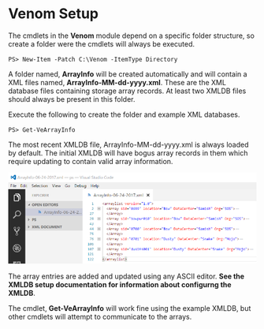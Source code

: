 # Venom Setup

The cmdlets in the **Venom** module depend on a specific folder structure, so create a folder were the cmdlets will always be executed.

    PS> New-Item -Patch C:\Venom -ItemType Directory

A folder named, **ArrayInfo** will be created automatically and will contain a XML files named, **ArrayInfo-MM-dd-yyyy.xml**. These are the XML database files containing storage array records.  At least two XMLDB files should always be present in this folder.

Execute the following to create the folder and example XML databases.

    PS> Get-VeArrayInfo

The most recent XMLDB file, ArrayInfo-MM-dd-yyyy.xml is always loaded by default. The initial XMLDB will have bogus array records in them which require updating to contain valid array information.

[![ArrayInfo](images/ArrayInfo-ex.png)](images/ArrayInfo-ex.png)

The array entries are added and updated using any ASCII editor. **See the XMLDB setup documentation for information about configurng the XMLDB**.

The cmdlet, **Get-VeArrayInfo** will work fine using the example XMLDB, but other cmdlets will attempt to communicate to the arrays.
